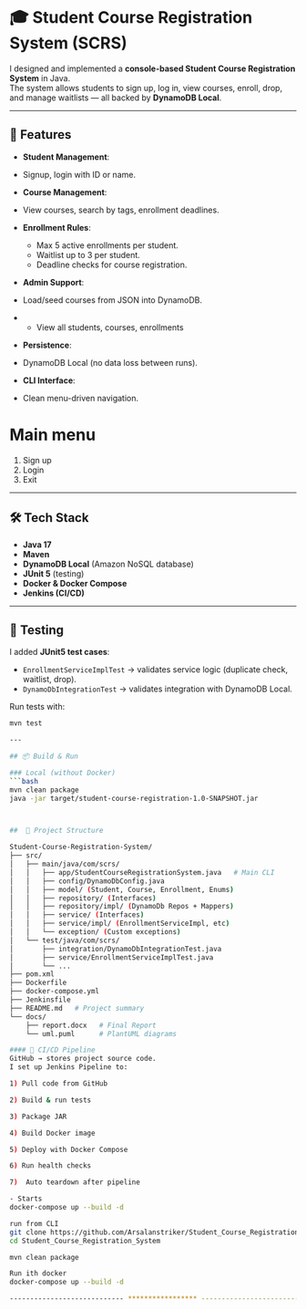 # 🎓 Student Course Registration System (SCRS)

I designed and implemented a **console-based Student Course Registration System** in Java.  
The system allows students to sign up, log in, view courses, enroll, drop, and manage waitlists — all backed by **DynamoDB Local**.

---

## 🚀 Features
- **Student Management**: 
- Signup, login with ID or name.
- **Course Management**:
- View courses, search by tags, enrollment deadlines.
- **Enrollment Rules**:
    - Max 5 active enrollments per student.
    - Waitlist up to 3 per student.
    - Deadline checks for course registration.
- **Admin Support**:
- Load/seed courses from JSON into DynamoDB.
-   - View all students, courses, enrollments

- **Persistence**: 
- DynamoDB Local (no data loss between runs).
- **CLI Interface**: 
- Clean menu-driven navigation.
# Main menu 
1) Sign up
2) Login
3) Exit

---

## 🛠️ Tech Stack
- **Java 17**
- **Maven**
- **DynamoDB Local** (Amazon NoSQL database)
- **JUnit 5** (testing)
- **Docker & Docker Compose**
- **Jenkins (CI/CD)**


---

## 🧪 Testing

I added **JUnit5 test cases**:
- `EnrollmentServiceImplTest` → validates service logic (duplicate check, waitlist, drop).
- `DynamoDbIntegrationTest` → validates integration with DynamoDB Local.

Run tests with:
```bash
mvn test

---

## 📦 Build & Run

### Local (without Docker)
```bash
mvn clean package
java -jar target/student-course-registration-1.0-SNAPSHOT.jar



##  📂 Project Structure

Student-Course-Registration-System/
├── src/
│   ├── main/java/com/scrs/
│   │   ├── app/StudentCourseRegistrationSystem.java   # Main CLI
│   │   ├── config/DynamoDbConfig.java
│   │   ├── model/ (Student, Course, Enrollment, Enums)
│   │   ├── repository/ (Interfaces)
│   │   ├── repository/impl/ (DynamoDb Repos + Mappers)
│   │   ├── service/ (Interfaces)
│   │   ├── service/impl/ (EnrollmentServiceImpl, etc)
│   │   └── exception/ (Custom exceptions)
│   └── test/java/com/scrs/
│       ├── integration/DynamoDbIntegrationTest.java
│       ├── service/EnrollmentServiceImplTest.java
│       └── ...
├── pom.xml
├── Dockerfile
├── docker-compose.yml
├── Jenkinsfile
├── README.md   # Project summary
└── docs/
    ├── report.docx   # Final Report 
    └── uml.puml      # PlantUML diagrams

#### 🔄 CI/CD Pipeline
GitHub → stores project source code.
I set up Jenkins Pipeline to:

1) Pull code from GitHub

2) Build & run tests

3) Package JAR

4) Build Docker image

5) Deploy with Docker Compose

6) Run health checks

7)  Auto teardown after pipeline

- Starts 
docker-compose up --build -d

run from CLI
git clone https://github.com/Arsalanstriker/Student_Course_Registration_System.git
cd Student_Course_Registration_System

mvn clean package

Run ith docker 
docker-compose up --build -d

---------------------------- ***************** -----------------------------------
